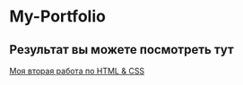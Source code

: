 # My-Portfolio

## Результат вы можете посмотреть тут

 [Моя вторая работа по HTML & CSS](https://luismarrero7.github.io/My-Portfolio/)


